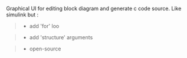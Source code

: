 Graphical UI for editing block diagram and generate c code source.
Like simulink but :
> - add 'for' loo

> - add 'structure' arguments

> - open-source